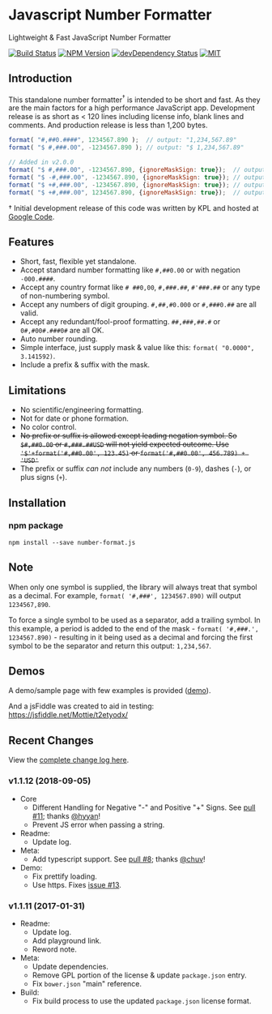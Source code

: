 # Javascript Number Formatter

Lightweight & Fast JavaScript Number Formatter

[![Build Status][build-image]][build-url] [![NPM Version][npm-image]][npm-url] [![devDependency Status][david-dev-image]][david-dev-url] [![MIT][license-image]][license-url]

## Introduction

This standalone number formatter<sup>&dagger;</sup> is intended to be short and fast. As they are the main factors for a high performance JavaScript app. Development release is as short as < 120 lines including license info, blank lines and comments. And production release is less than 1,200 bytes.

```js
format( "#,##0.####", 1234567.890 );  // output: "1,234,567.89"
format( "$ #,###.00", -1234567.890 ); // output: "$ 1,234,567.89"

// Added in v2.0.0
format( "$ #,###.00", -1234567.890, {ignoreMaskSign: true});  // output: "$ 1,234,567.89"
format( "$ -#,###.00", -1234567.890, {ignoreMaskSign: true}); // output: "$ -1,234,567.89"
format( "$ +#,###.00", -1234567.890, {ignoreMaskSign: true}); // output: "$ -1,234,567.89"
format( "$ +#,###.00", 1234567.890, {ignoreMaskSign: true});  // output: "$ +1,234,567.89"
```

&dagger; Initial development release of this code was written by KPL and hosted at [Google Code](https://code.google.com/p/javascript-number-formatter/).

## Features

* Short, fast, flexible yet standalone.
* Accept standard number formatting like `#,##0.00` or with negation `-000.####`.
* Accept any country format like `# ##0,00`, `#,###.##`, `#'###.##` or any type of non-numbering symbol.
* Accept any numbers of digit grouping. `#,##,#0.000` or `#,###0.##` are all valid.
* Accept any redundant/fool-proof formatting. `##,###,##.#` or `0#,#00#.###0#` are all OK.
* Auto number rounding.
* Simple interface, just supply mask & value like this: `format( "0.0000", 3.141592)`.
* Include a prefix &amp; suffix with the mask.

## Limitations

* No scientific/engineering formatting.
* Not for date or phone formation.
* No color control.
* <del>No prefix or suffix is allowed except leading negation symbol. So `$#,##0.00` or `#,###.##USD` will not yield expected outcome. Use `'$'+format('#,##0.00', 123.45)` or `format('#,##0.00', 456.789) + 'USD'`</del>
* The prefix or suffix *can not* include any numbers (`0-9`), dashes (`-`), or plus signs (`+`).

## Installation

### npm package

    npm install --save number-format.js

## Note

When only one symbol is supplied, the library will always treat that symbol as a decimal. For example, `format( '#,###', 1234567.890)` will output `1234567,890`.

To force a single symbol to be used as a separator, add a trailing symbol. In this example, a period is added to the end of the mask - `format( '#,###.', 1234567.890)` - resulting in it being used as a decimal and forcing the first symbol to be the separator and return this output: `1,234,567`.

## Demos

A demo/sample page with few examples is provided ([demo](http://mottie.github.io/javascript-number-formatter/)).

And a jsFiddle was created to aid in testing: https://jsfiddle.net/Mottie/t2etyodx/

[build-url]: https://travis-ci.org/Mottie/javascript-number-formatter
[build-image]: https://travis-ci.org/Mottie/javascript-number-formatter.png?branch=master
[npm-url]: https://www.npmjs.com/package/number-format.js
[npm-image]: https://img.shields.io/npm/v/number-format.js.svg
[david-dev-url]: https://david-dm.org/Mottie/javascript-number-formatter?type=dev
[david-dev-image]: https://david-dm.org/Mottie/javascript-number-formatter/dev-status.svg
[license-url]: https://github.com/Mottie/javascript-number-formatter/blob/master/LICENSE
[license-image]: https://img.shields.io/badge/license-MIT-blue.svg

## Recent Changes

View the [complete change log here](https://github.com/Mottie/javascript-number-formatter/wiki).

### v1.1.12 (2018-09-05)

* Core
  * Different Handling for Negative "-" and Positive "+" Signs. See [pull #11](https://github.com/Mottie/javascript-number-formatter/pull/11); thanks [@hyyan](https://github.com/hyyan)!
  * Prevent JS error when passing a string.
* Readme:
  * Update log.
* Meta:
  * Add typescript support. See [pull #8](https://github.com/Mottie/javascript-number-formatter/pull/8); thanks [@chuv](https://github.com/chuv)!
* Demo:
  * Fix prettify loading.
  * Use https. Fixes [issue #13](https://github.com/Mottie/javascript-number-formatter/issues/13).

### v1.1.11 (2017-01-31)

* Readme:
  * Update log.
  * Add playground link.
  * Reword note.
* Meta:
  * Update dependencies.
  * Remove GPL portion of the license &amp; update `package.json` entry.
  * Fix `bower.json` "main" reference.
* Build:
  * Fix build process to use the updated `package.json` license format.
